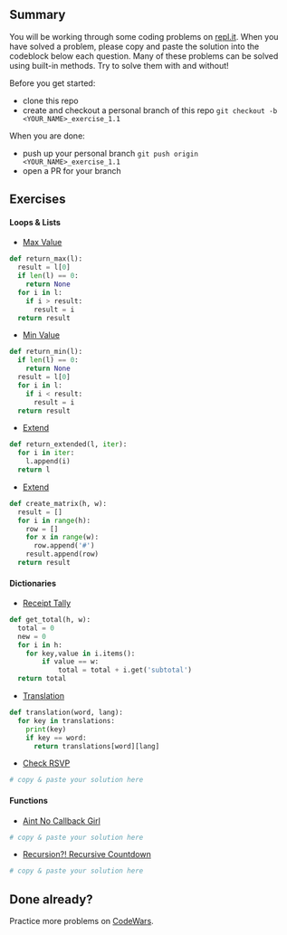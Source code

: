 ## Summary
You will be working through some coding problems on [repl.it](https://www.repl.it/). When you have solved a problem, please copy and paste the solution into the codeblock below each question. Many of these problems can be solved using built-in methods. Try to solve them with and without!

Before you get started:
- clone this repo
- create and checkout a personal branch of this repo `git checkout -b <YOUR_NAME>_exercise_1.1`

When you are done:
- push up your personal branch `git push origin <YOUR_NAME>_exercise_1.1`
- open a PR for your branch


## Exercises

#### Loops & Lists
- [Max Value](https://repl.it/@Admin7/maxvalue)
```python
def return_max(l):
  result = l[0]
  if len(l) == 0:
    return None
  for i in l:
    if i > result:
      result = i
  return result
```

- [Min Value](https://repl.it/@Admin7/minvalue)
```python
def return_min(l):
  if len(l) == 0:
    return None
  result = l[0]
  for i in l:
    if i < result:
      result = i
  return result
```

- [Extend](https://repl.it/@Admin7/extendlist)
```python
def return_extended(l, iter):
  for i in iter:
    l.append(i)
  return l
```

- [Extend](https://repl.it/@Admin7/creatematrix)
```python
def create_matrix(h, w):
  result = []
  for i in range(h):
    row = []
    for x in range(w):
      row.append('#')
    result.append(row)
  return result
```


#### Dictionaries
- [Receipt Tally](https://repl.it/@Admin7/receipttally)
```python
def get_total(h, w):
  total = 0
  new = 0
  for i in h:
    for key,value in i.items():
        if value == w:
            total = total + i.get('subtotal')
  return total
```

- [Translation](https://repl.it/@Admin7/translations)
```python
def translation(word, lang):
  for key in translations:
    print(key)
    if key == word:
      return translations[word][lang]
```

- [Check RSVP](https://repl.it/@Admin7/checkrsvp)
```python
# copy & paste your solution here
```


#### Functions
- [Aint No Callback Girl](https://repl.it/@Admin7/aintnocallbackgirl)
```python
# copy & paste your solution here
```

- [Recursion?! Recursive Countdown](https://repl.it/@Admin7/recursivecountdown)
```python
# copy & paste your solution here
```


## Done already?
Practice more problems on [CodeWars](https://codewars.com).

